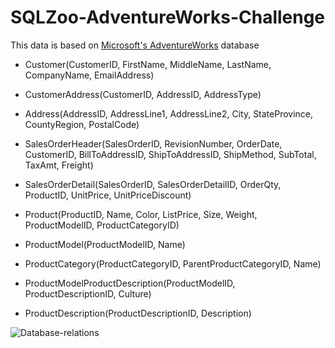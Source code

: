 # SQLZoo-AdventureWorks-Challenge

This data is based on [Microsoft's AdventureWorks](https://docs.microsoft.com/en-us/sql/samples/adventureworks-install-configure?view=sql-server-ver15&tabs=ssms) database

* Customer(CustomerID, FirstName, MiddleName, LastName, CompanyName, EmailAddress)

* CustomerAddress(CustomerID, AddressID, AddressType)

* Address(AddressID, AddressLine1, AddressLine2, City, StateProvince, CountyRegion, PostalCode)

* SalesOrderHeader(SalesOrderID, RevisionNumber, OrderDate, CustomerID, BillToAddressID, ShipToAddressID, ShipMethod, SubTotal, TaxAmt, Freight)

* SalesOrderDetail(SalesOrderID, SalesOrderDetailID, OrderQty, ProductID, UnitPrice, UnitPriceDiscount)

* Product(ProductID, Name, Color, ListPrice, Size, Weight, ProductModelID, ProductCategoryID)

* ProductModel(ProductModelID, Name)

* ProductCategory(ProductCategoryID, ParentProductCategoryID, Name)

* ProductModelProductDescription(ProductModelID, ProductDescriptionID, Culture)

* ProductDescription(ProductDescriptionID, Description)

![Database-relations](https://sqlzoo.net/w/images/2/28/AdventureWorks.png)
